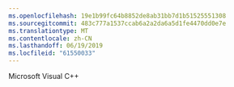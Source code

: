 ```yaml
---
ms.openlocfilehash: 19e1b99fc64b8852de8ab31bb7d1b51525551308
ms.sourcegitcommit: 483c777a1537ccab6a2a2da6a5d1fe4470dd0e7e
ms.translationtype: MT
ms.contentlocale: zh-CN
ms.lasthandoff: 06/19/2019
ms.locfileid: "61550033"
---
```

Microsoft Visual C++